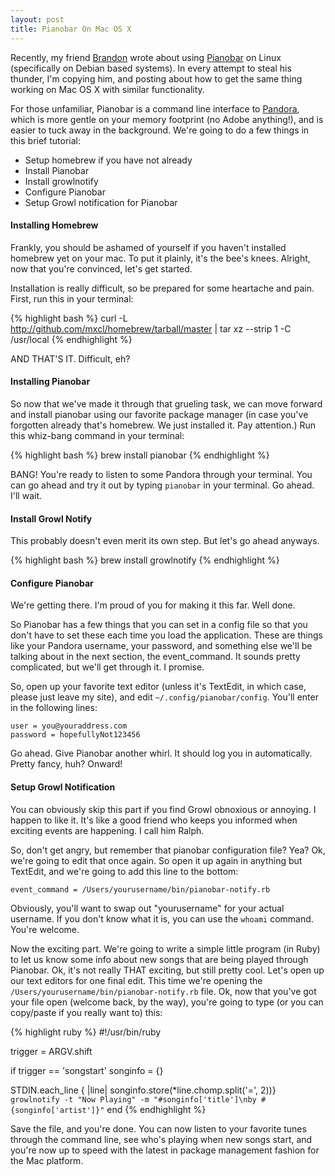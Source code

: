 ```yaml
---
layout: post
title: Pianobar On Mac OS X
---
```


Recently, my friend [Brandon](http://redkrieg.com/2011/01/02/pianobar-an-open-source-pandora-client/) wrote about using [Pianobar](https://github.com/PromyLOPh/pianobar) on Linux (specifically on Debian based systems). In every attempt to steal his thunder, I'm copying him, and posting about how to get the same thing working on Mac OS X with similar functionality. 

For those unfamiliar, Pianobar is a command line interface to [Pandora](http://pandora.com), which is more gentle on your memory footprint (no Adobe anything!), and is easier to tuck away in the background. We're going to do a few things in this brief tutorial:

* Setup homebrew if you have not already
* Install Pianobar
* Install growlnotify
* Configure Pianobar
* Setup Growl notification for Pianobar


#### Installing Homebrew ####
Frankly, you should be ashamed of yourself if you haven't installed homebrew yet on your mac. To put it plainly, it's the bee's knees. Alright, now that you're convinced, let's get started.

Installation is really difficult, so be prepared for some heartache and pain. First, run this in your terminal:

{% highlight bash %}
curl -L http://github.com/mxcl/homebrew/tarball/master | tar xz --strip 1 -C /usr/local
{% endhighlight %}

AND THAT'S IT. Difficult, eh?

#### Installing Pianobar ####

So now that we've made it through that grueling task, we can move forward and install pianobar using our favorite package manager (in case you've forgotten already that's homebrew. We just installed it. Pay attention.) Run this whiz-bang command in your terminal:

{% highlight bash %}
brew install pianobar
{% endhighlight %}

BANG! You're ready to listen to some Pandora through your terminal. You can go ahead and try it out by typing <code>pianobar</code> in your terminal. Go ahead. I'll wait.

#### Install Growl Notify ####

This probably doesn't even merit its own step. But let's go ahead anyways. 

{% highlight bash %}
brew install growlnotify
{% endhighlight %}

#### Configure Pianobar ####

We're getting there. I'm proud of you for making it this far. Well done.

So Pianobar has a few things that you can set in a config file so that you don't have to set these each time you load the application. These are things like your Pandora username, your password, and something else we'll be talking about in the next section, the event_command. It sounds pretty complicated, but we'll get through it. I promise.

So, open up your favorite text editor (unless it's TextEdit, in which case, please just leave my site), and edit <code>~/.config/pianobar/config</code>. You'll enter in the following lines:

	user = you@youraddress.com
	password = hopefullyNot123456

Go ahead. Give Pianobar another whirl. It should log you in automatically. Pretty fancy, huh? Onward!

#### Setup Growl Notification #####

You can obviously skip this part if you find Growl obnoxious or annoying. I happen to like it. It's like a good friend who keeps you informed when exciting events are happening. I call him Ralph. 

So, don't get angry, but remember that pianobar configuration file? Yea? Ok, we're going to edit that once again. So open it up again in anything but TextEdit, and we're going to add this line to the bottom:

	event_command = /Users/yourusername/bin/pianobar-notify.rb

Obviously, you'll want to swap out "yourusername" for your actual username. If you don't know what it is, you can use the <code>whoami</code> command. You're welcome.

Now the exciting part. We're going to write a simple little program (in Ruby) to let us know some info about new songs that are being played through Pianobar. Ok, it's not really THAT exciting, but still pretty cool. Let's open up our text editors for one final edit. This time we're opening the <code>/Users/yourusername/bin/pianobar-notify.rb</code> file. Ok, now that you've got your file open (welcome back, by the way), you're going to type (or you can copy/paste if you really want to) this:

{% highlight ruby %}
#!/usr/bin/ruby

trigger = ARGV.shift

if trigger == 'songstart'
  songinfo = {}

  STDIN.each_line { |line| songinfo.store(*line.chomp.split('=', 2))}
  `growlnotify -t "Now Playing" -m "#songinfo['title']\nby #{songinfo['artist']}"`
end
{% endhighlight %}

Save the file, and you're done. You can now listen to your favorite tunes through the command line, see who's playing when new songs start, and you're now up to speed with the latest in package management fashion for the Mac platform.